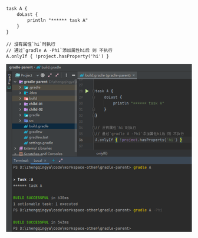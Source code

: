 ```
task A {
    doLast {
        println "****** task A"
    }
}

// 没有属性`hi`时执行
// 通过`gradle A -Phi`添加属性hi后 则 不执行
A.onlyIf { !project.hasProperty('hi') }
```

![gradle-task-onlyIf.png](images/gradle-task-onlyIf.png)